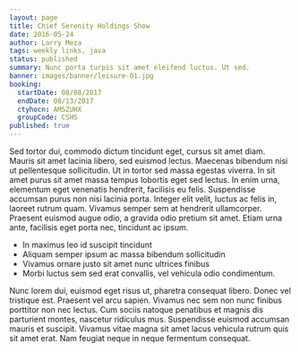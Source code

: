 ```yaml
---
layout: page
title: Chief Serenity Holdings Show
date: 2016-05-24
author: Larry Meza
tags: weekly links, java
status: published
summary: Nunc porta turpis sit amet eleifend luctus. Ut sed.
banner: images/banner/leisure-01.jpg
booking:
  startDate: 08/08/2017
  endDate: 08/13/2017
  ctyhocn: AMSZUHX
  groupCode: CSHS
published: true
---
```

Sed tortor dui, commodo dictum tincidunt eget, cursus sit amet diam. Mauris sit amet lacinia libero, sed euismod lectus. Maecenas bibendum nisi ut pellentesque sollicitudin. Ut in tortor sed massa egestas viverra. In sit amet purus sit amet massa tempus lobortis eget sed lectus. In enim urna, elementum eget venenatis hendrerit, facilisis eu felis. Suspendisse accumsan purus non nisi lacinia porta. Integer elit velit, luctus ac felis in, laoreet rutrum quam. Vivamus semper sem at hendrerit ullamcorper. Praesent euismod augue odio, a gravida odio pretium sit amet. Etiam urna ante, facilisis eget porta nec, tincidunt ac ipsum.

* In maximus leo id suscipit tincidunt
* Aliquam semper ipsum ac massa bibendum sollicitudin
* Vivamus ornare justo sit amet nunc ultrices finibus
* Morbi luctus sem sed erat convallis, vel vehicula odio condimentum.

Nunc lorem dui, euismod eget risus ut, pharetra consequat libero. Donec vel tristique est. Praesent vel arcu sapien. Vivamus nec sem non nunc finibus porttitor non nec lectus. Cum sociis natoque penatibus et magnis dis parturient montes, nascetur ridiculus mus. Suspendisse euismod accumsan mauris et suscipit. Vivamus vitae magna sit amet lacus vehicula rutrum quis sit amet erat. Nam feugiat neque in neque fermentum consequat.
